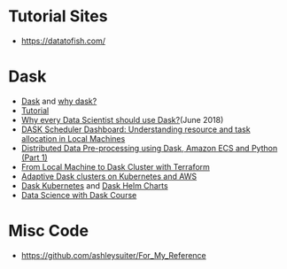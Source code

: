 # Tutorial Sites
- https://datatofish.com/

# Dask
- [Dask](https://dask.org/) and [why dask?](https://docs.dask.org/en/latest/why.html)
- [Tutorial](https://github.com/dask/dask-tutorial)
- [Why every Data Scientist should use Dask?](https://towardsdatascience.com/why-every-data-scientist-should-use-dask-81b2b850e15b)(June 2018)
- [DASK Scheduler Dashboard: Understanding resource and task allocation in Local Machines](https://medium.com/@kartikbhanot/dask-scheduler-dashboard-understanding-resource-and-task-allocation-in-local-machines-bc5aa60eca6e)
- [Distributed Data Pre-processing using Dask, Amazon ECS and Python (Part 1)](https://towardsdatascience.com/serverless-distributed-data-pre-processing-using-dask-amazon-ecs-and-python-part-1-a6108c728cc4)
- [From Local Machine to Dask Cluster with Terraform](https://www.datacamp.com/community/tutorials/dask-ec2-terraform)
- [Adaptive Dask clusters on Kubernetes and AWS](https://archived.informaticslab.co.uk/dask/2017/07/21/adaptive-dask-clusters-on-kubernetes-and-aws.html)
- [Dask Kubernetes](https://kubernetes.dask.org/en/latest/) and [Dask Helm Charts](https://github.com/dask/helm-chart)
- [Data Science with Dask Course](https://github.com/mardatade/Course-Data-Science-with-Dask)



# Misc Code
- https://github.com/ashleysuiter/For_My_Reference

